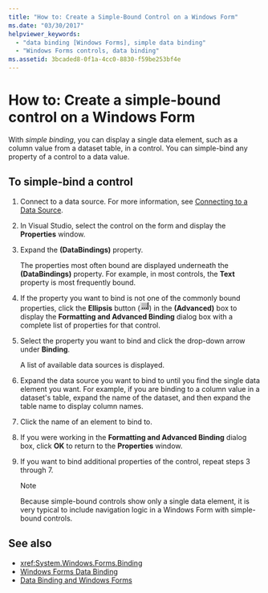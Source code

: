 ```yaml
---
title: "How to: Create a Simple-Bound Control on a Windows Form"
ms.date: "03/30/2017"
helpviewer_keywords:
  - "data binding [Windows Forms], simple data binding"
  - "Windows Forms controls, data binding"
ms.assetid: 3bcaded8-0f1a-4cc0-8830-f59be253bf4e
---
```

# How to: Create a simple-bound control on a Windows Form

With *simple binding*, you can display a single data element, such as a column value from a dataset table, in a control. You can simple-bind any property of a control to a data value.

## To simple-bind a control

1. Connect to a data source. For more information, see [Connecting to a Data Source](../data/adonet/connecting-to-a-data-source.md).

2. In Visual Studio, select the control on the form and display the **Properties** window.

3. Expand the **(DataBindings)** property.

     The properties most often bound are displayed underneath the **(DataBindings)** property. For example, in most controls, the **Text** property is most frequently bound.

4. If the property you want to bind is not one of the commonly bound properties, click the **Ellipsis** button (![The Ellipsis button (...) in the Properties window of Visual Studio.](./media/how-to-create-a-simple-bound-control-on-a-windows-form/visual-studio-ellipsis-button.png)) in the **(Advanced)** box to display the **Formatting and Advanced Binding** dialog box with a complete list of properties for that control.

5. Select the property you want to bind and click the drop-down arrow under **Binding**.

     A list of available data sources is displayed.

6. Expand the data source you want to bind to until you find the single data element you want. For example, if you are binding to a column value in a dataset's table, expand the name of the dataset, and then expand the table name to display column names.

7. Click the name of an element to bind to.

8. If you were working in the **Formatting and Advanced Binding** dialog box, click **OK** to return to the **Properties** window.

9. If you want to bind additional properties of the control, repeat steps 3 through 7.

    > [!NOTE]
    > Because simple-bound controls show only a single data element, it is very typical to include navigation logic in a Windows Form with simple-bound controls.

## See also

- <xref:System.Windows.Forms.Binding>
- [Windows Forms Data Binding](windows-forms-data-binding.md)
- [Data Binding and Windows Forms](data-binding-and-windows-forms.md)
